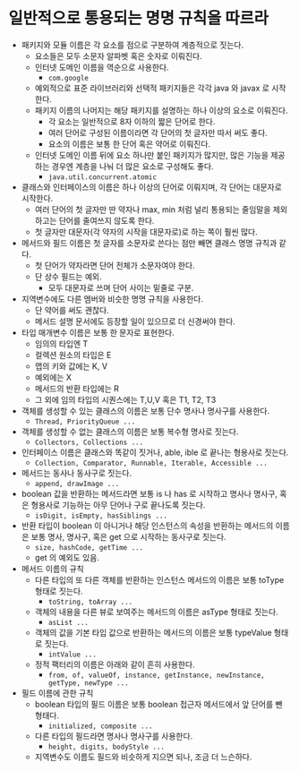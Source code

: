 # 일반적으로 통용되는 명명 규칙을 따르라

* 패키지와 모듈 이름은 각 요소를 점으로 구분하여 계층적으로 짓는다.
  * 요소들은 모두 소문자 알파벳 혹은 숫자로 이뤄진다.
  * 인터넷 도메인 이름을 역순으로 사용한다.
    * `com.google`
  * 예외적으로 표준 라이브러리와 선택적 패키지들은 각각 java 와 javax 로 시작한다.
  * 패키지 이름의 나머지는 해당 패키지를 설명하는 하나 이상의 요소로 이뤄진다.
    * 각 요소는 일반적으로 8자 이하의 짧은 단어로 한다.
    * 여러 단어로 구성된 이름이라면 각 단어의 첫 글자만 따서 써도 좋다.
    * 요소의 이름은 보통 한 단어 혹은 약어로 이뤄진다.
  * 인터넷 도메인 이름 뒤에 요소 하나만 붙인 패키지가 많지만, 많은 기능을 제공하는 경우엔 계층을 나눠 더 많은 요소로 구성해도 좋다.
    * `java.util.concurrent.atomic`
* 클래스와 인터페이스의 이름은 하나 이상의 단어로 이뤄지며, 각 단어는 대문자로 시작한다.
  * 여러 단어의 첫 글자만 딴 약자나 max, min 처럼 널리 통용되는 줄임말을 제외하고는 단어를 줄여쓰지 않도록 한다.
  * 첫 글자만 대문자(각 약자의 시작을 대문자로)로 하는 쪽이 훨씬 많다.
* 메서드와 필드 이름은 첫 글자를 소문자로 쓴다는 점만 빼면 클래스 명명 규칙과 같다.
  * 첫 단어가 약자라면 단어 전체가 소문자여야 한다.
  * 단 상수 필드는 예외.
    * 모두 대문자로 쓰며 단어 사이는 밑줄로 구분.
* 지역변수에도 다른 멤버와 비슷한 명명 규칙을 사용한다.
  * 단 약어를 써도 괜찮다.
  * 메서드 설명 문서에도 등장할 일이 있으므로 더 신경써야 한다.
* 타입 매개변수 이름은 보통 한 문자로 표현한다.
  * 임의의 타입엔 T
  * 컬렉션 원소의 타입은 E
  * 맵의 키와 값에는 K, V
  * 예외에는 X
  * 메서드의 반환 타입에는 R
  * 그 외에 임의 타입의 시퀀스에는 T,U,V 혹은 T1, T2, T3
* 객체를 생성할 수 있는 클래스의 이름은 보통 단수 명사나 명사구를 사용한다.
  * `Thread, PriorityQueue ...`
* 객체를 생성할 수 없는 클래스의 이름은 보통 복수형 명사로 짓는다.
  * `Collectors, Collections ...`
* 인터페이스 이름은 클래스와 똑같이 짓거나, able, ible 로 끝나는 형용사로 짓는다.
  * `Collection, Comparator, Runnable, Iterable, Accessible ...`
* 메서드는 동사나 동사구로 짓는다.
  * `append, drawImage ...`
* boolean 값을 반환하는 메서드라면 보통 is 나 has 로 시작하고 명사나 명사구, 혹은 형용사로 기능하는 아무 단어나 구로 끝나도록 짓는다.
  * `isDigit, isEmpty, hasSiblings ...`
* 반환 타입이 boolean 이 아니거나 해당 인스턴스의 속성을 반환하는 메서드의 이름은 보통 명사, 명사구, 혹은 get 으로 시작하는 동사구로 짓는다.
  * `size, hashCode, getTime ...`
  * get 의 예외도 있음.
* 메서드 이름의 규칙
  * 다른 타입의 또 다른 객체를 반환하는 인스턴스 메서드의 이름은 보통 toType 형태로 짓는다.
    * `toString, toArray ...`
  * 객체의 내용을 다른 뷰로 보여주는 메서드의 이름은 asType 형태로 짓는다.
    * `asList ...`
  * 객체의 값을 기본 타입 값으로 반환하는 메서드의 이름은 보통 typeValue 형태로 짓는다.
    * `intValue ...`
  * 정적 팩터리의 이름은 아래와 같이 흔히 사용한다.
    * `from, of, valueOf, instance, getInstance, newInstance, getType, newType ...`
* 필드 이름에 관한 규칙
  * boolean 타입의 필드 이름은 보통 boolean 접근자 메서드에서 앞 단어를 뺀 형태다.
    * `initialized, composite ...`
  * 다른 타입의 필드라면 명사나 명사구를 사용한다.
    * `height, digits, bodyStyle ...`
  * 지역변수도 이름도 필드와 비슷하게 지으면 되나, 조금 더 느슨하다.
